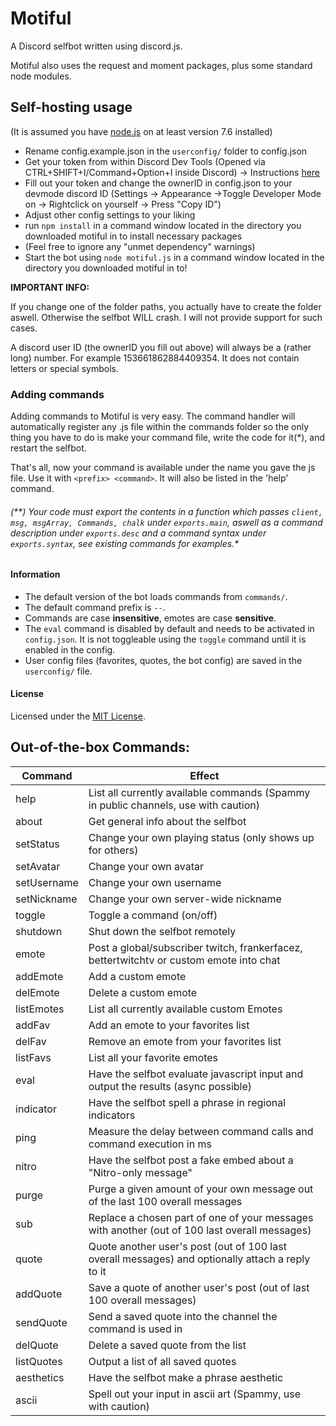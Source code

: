 # Motiful
A Discord selfbot written using discord.js.

Motiful also uses the request and moment packages, plus some standard node modules.

## Self-hosting usage
(It is assumed you have [node.js](https://nodejs.org/en/) on at least version 7.6 installed)

- Rename config.example.json in the `userconfig/` folder to config.json
- Get your token from within Discord Dev Tools (Opened via CTRL+SHIFT+I/Command+Option+I inside Discord) -> Instructions [here](http://i.imgur.com/OhBVCoA.png)
- Fill out your token and change the ownerID in config.json to your devmode discord ID (Settings -> Appearance ->Toggle Developer Mode on -> Rightclick on yourself -> Press "Copy ID")
- Adjust other config settings to your liking 
- run ``npm install`` in a command window located in the directory you downloaded motiful in to install necessary packages
- (Feel free to ignore any "unmet dependency" warnings)
- Start the bot using ``node motiful.js`` in a command window located in the directory you downloaded motiful in to!

**IMPORTANT INFO:**

If you change one of the folder paths, you actually have to create the folder aswell. 
Otherwise the selfbot WILL crash. I will not provide support for such cases.

A discord user ID (the ownerID you fill out above) will always be a (rather long) number. For example 153661862884409354. It does not contain letters or special symbols.

### Adding commands
Adding commands to Motiful is very easy. The command handler will automatically register any .js file within the commands folder so
the only thing you have to do is make your command file, write the code for it(*), and restart the selfbot. 

That's all, now your command is available under the name you gave the js file. 
Use it with ``<prefix> <command>``. It will also be listed in the 'help' command.

###### (**) Your code must export the contents in a function which passes ``client, msg, msgArray, Commands, chalk`` under ``exports.main``, aswell as a command description under ``exports.desc`` and a command syntax under ``exports.syntax``, see existing commands for examples.*

#### Information
- The default version of the bot loads commands from ``commands/``.
- The default command prefix is ``--``.
- Commands are case **insensitive**, emotes are case **sensitive**.
- The ``eval`` command is disabled by default and needs to be activated in ``config.json``. It is not toggleable using the ``toggle`` command until it is enabled in the config.
- User config files (favorites, quotes, the bot config) are saved in the ``userconfig/`` file.

#### License

Licensed under the [MIT License](https://github.com/robflop/motiful/blob/master/LICENSE.md).

## Out-of-the-box Commands:
| Command     	| Effect                                                                                    	    |
|-------------	|-------------------------------------------------------------------------------------------------	|
| help        	| List all currently available commands (Spammy in public channels, use with caution)               |
| about       	| Get general info about the selfbot                                                               	|
| setStatus     | Change your own playing status (only shows up for others)                                       	|
| setAvatar   	| Change your own avatar                                                                           	|
| setUsername   | Change your own username                                                                         	|
| setNickname   | Change your own server-wide nickname                                                              |
| toggle        | Toggle a command (on/off)                                                                         |
| shutdown    	| Shut down the selfbot remotely                                                                  	|
| emote         | Post a global/subscriber twitch, frankerfacez, bettertwitchtv or custom emote into chat           |
| addEmote      | Add a custom emote                                                                                |
| delEmote      | Delete a custom emote                                                                             |
| listEmotes    | List all currently available custom Emotes                                                        |
| addFav        | Add an emote to your favorites list                                                               |
| delFav        | Remove an emote from your favorites list                                                          |
| listFavs      | List all your favorite emotes                                                                     |
| eval          | Have the selfbot evaluate javascript input and output the results (async possible)                |
| indicator     | Have the selfbot spell a phrase in regional indicators                                            |
| ping          | Measure the delay between command calls and command execution in ms                               |
| nitro         | Have the selfbot post a fake embed about a "Nitro-only message"                                   |
| purge         | Purge a given amount of your own message out of the last 100 overall messages                     |
| sub           | Replace a chosen part of one of your messages with another (out of 100 last overall messages)     |
| quote         | Quote another user's post (out of 100 last overall messages) and optionally attach a reply to it  |
| addQuote      | Save a quote of another user's post (out of last 100 overall messages)                            |
| sendQuote     | Send a saved quote into the channel the command is used in                                        |
| delQuote      | Delete a saved quote from the list                                                                |
| listQuotes    | Output a list of all saved quotes                                                                 |
| aesthetics    | Have the selfbot make a phrase aesthetic                                                          |
| ascii         | Spell out your input in ascii art (Spammy, use with caution)                                      |
